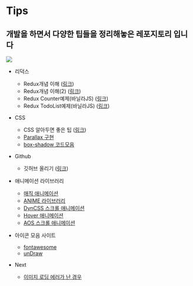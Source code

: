 # Tips
## 개발을 하면서 다양한 팁들을 정리해놓은 레포지토리 입니다
![](https://encrypted-tbn0.gstatic.com/images?q=tbn:ANd9GcSWYQ2iIiliIgf9w4230daH4hYd9ZZDZbyo3Q&usqp=CAU)

- 리덕스 
  - Redux개념 이해 (<a href="https://velog.io/@tjdud0123/Redux-%EB%B0%8F-%EB%AF%B8%EB%93%A4%EC%9B%A8%EC%96%B4-Redux-saga-%EA%B8%B0%EB%B3%B8-%EC%A0%95%EB%A6%AC">링크</a>)
  - Redux개념 이해(2) (<a href="https://velog.io/@velopert/Redux-1-%EC%86%8C%EA%B0%9C-%EB%B0%8F-%EA%B0%9C%EB%85%90%EC%A0%95%EB%A6%AC-zxjlta8ywt">링크</a>)
  - Redux Counter예제(바닐라JS) (<a href="https://hong-jh.tistory.com/26?category=1166152">링크</a>)
  - Redux TodoList예제(바닐라JS) (<a href="https://hong-jh.tistory.com/27">링크</a>)
- CSS
  - CSS 알아두면 좋은 팁 (<a href="https://webclub.tistory.com/364">링크</a>)
  - [Parallax 구현](https://hong-jh.tistory.com/47)
  - [box-shadow 코드모음](https://getcssscan.com/css-box-shadow-examples)
  
- Github 
  - 깃허브 올리기 (<a href="https://victorydntmd.tistory.com/53">링크</a>)

- 애니메이션 라이브러리 <br />
  - [매직 애니메이션](https://www.minimamente.com/project/magic/) <br />
  - [ANIME 라이브러리](https://animejs.com/documentation/) <br />
  - [DynCSS 스크롤 애니메이션](https://www.vittoriozaccaria.net/dyn-css/#what-is-it) <br />
  - [Hover 애니메이션](http://ianlunn.github.io/Hover/) <br />
  - [AOS 스크롤 애니메이션](https://michalsnik.github.io/aos/) <br />

- 아이콘 모음 사이트
  - [fontawesome](https://fontawesome.com/icons?d=gallery)
  - [unDraw](https://undraw.co/illustrations?fbclid=IwAR3yAEmrg_w4_g3HiNb2ov0GK4ua9KQFYUC1bLq54leBTc_DQ5_ywrrVb6w)

- Next
  - [이미지 로딩 에러가 난 경우](https://haerang94.tistory.com/297)
